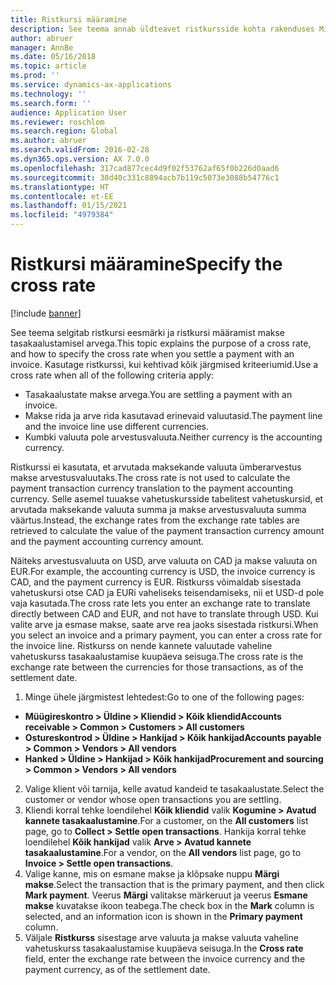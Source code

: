 ```yaml
---
title: Ristkursi määramine
description: See teema annab üldteavet ristkursside kohta rakenduses Microsoft Dynamics 365 Finance.
author: abruer
manager: AnnBe
ms.date: 05/16/2018
ms.topic: article
ms.prod: ''
ms.service: dynamics-ax-applications
ms.technology: ''
ms.search.form: ''
audience: Application User
ms.reviewer: roschlom
ms.search.region: Global
ms.author: abruer
ms.search.validFrom: 2016-02-28
ms.dyn365.ops.version: AX 7.0.0
ms.openlocfilehash: 317cad877cec4d9f02f53762af65f0b226d0aad6
ms.sourcegitcommit: 38d40c331c8894acb7b119c5073e3088b54776c1
ms.translationtype: HT
ms.contentlocale: et-EE
ms.lasthandoff: 01/15/2021
ms.locfileid: "4979384"
---
```

# <a name="specify-the-cross-rate"></a><span data-ttu-id="371b3-103">Ristkursi määramine</span><span class="sxs-lookup"><span data-stu-id="371b3-103">Specify the cross rate</span></span>

[!include [banner](../includes/banner.md)]

<span data-ttu-id="371b3-104">See teema selgitab ristkursi eesmärki ja ristkursi määramist makse tasakaalustamisel arvega.</span><span class="sxs-lookup"><span data-stu-id="371b3-104">This topic explains the purpose of a cross rate, and how to specify the cross rate when you settle a payment with an invoice.</span></span> <span data-ttu-id="371b3-105">Kasutage ristkurssi, kui kehtivad kõik järgmised kriteeriumid.</span><span class="sxs-lookup"><span data-stu-id="371b3-105">Use a cross rate when all of the following criteria apply:</span></span> 
-   <span data-ttu-id="371b3-106">Tasakaalustate makse arvega.</span><span class="sxs-lookup"><span data-stu-id="371b3-106">You are settling a payment with an invoice.</span></span> 
-   <span data-ttu-id="371b3-107">Makse rida ja arve rida kasutavad erinevaid valuutasid.</span><span class="sxs-lookup"><span data-stu-id="371b3-107">The payment line and the invoice line use different currencies.</span></span> 
-   <span data-ttu-id="371b3-108">Kumbki valuuta pole arvestusvaluuta.</span><span class="sxs-lookup"><span data-stu-id="371b3-108">Neither currency is the accounting currency.</span></span> 

<span data-ttu-id="371b3-109">Ristkurssi ei kasutata, et arvutada maksekande valuuta ümberarvestus makse arvestusvaluutaks.</span><span class="sxs-lookup"><span data-stu-id="371b3-109">The cross rate is not used to calculate the payment transaction currency translation to the payment accounting currency.</span></span> <span data-ttu-id="371b3-110">Selle asemel tuuakse vahetuskursside tabelitest vahetuskursid, et arvutada maksekande valuuta summa ja makse arvestusvaluuta summa väärtus.</span><span class="sxs-lookup"><span data-stu-id="371b3-110">Instead, the exchange rates from the exchange rate tables are retrieved to calculate the value of the payment transaction currency amount and the payment accounting currency amount.</span></span> 

<span data-ttu-id="371b3-111">Näiteks arvestusvaluuta on USD, arve valuuta on CAD ja makse valuuta on EUR.</span><span class="sxs-lookup"><span data-stu-id="371b3-111">For example, the accounting currency is USD, the invoice currency is CAD, and the payment currency is EUR.</span></span> <span data-ttu-id="371b3-112">Ristkurss võimaldab sisestada vahetuskursi otse CAD ja EURi vaheliseks teisendamiseks, nii et USD-d pole vaja kasutada.</span><span class="sxs-lookup"><span data-stu-id="371b3-112">The cross rate lets you enter an exchange rate to translate directly between CAD and EUR, and not have to translate through USD.</span></span> <span data-ttu-id="371b3-113">Kui valite arve ja esmase makse, saate arve rea jaoks sisestada ristkursi.</span><span class="sxs-lookup"><span data-stu-id="371b3-113">When you select an invoice and a primary payment, you can enter a cross rate for the invoice line.</span></span> <span data-ttu-id="371b3-114">Ristkurss on nende kannete valuutade vaheline vahetuskurss tasakaalustamise kuupäeva seisuga.</span><span class="sxs-lookup"><span data-stu-id="371b3-114">The cross rate is the exchange rate between the currencies for those transactions, as of the settlement date.</span></span>

1.  <span data-ttu-id="371b3-115">Minge ühele järgmistest lehtedest:</span><span class="sxs-lookup"><span data-stu-id="371b3-115">Go to one of the following pages:</span></span>
- <span data-ttu-id="371b3-116">**Müügireskontro > Üldine > Kliendid > Kõik kliendid**</span><span class="sxs-lookup"><span data-stu-id="371b3-116">**Accounts receivable > Common > Customers > All customers**</span></span> 
- <span data-ttu-id="371b3-117">**Ostureskontrod > Üldine > Hankijad > Kõik hankijad**</span><span class="sxs-lookup"><span data-stu-id="371b3-117">**Accounts payable > Common > Vendors > All vendors**</span></span> 
- <span data-ttu-id="371b3-118">**Hanked > Üldine > Hankijad > Kõik hankijad**</span><span class="sxs-lookup"><span data-stu-id="371b3-118">**Procurement and sourcing > Common > Vendors > All vendors**</span></span>
2.  <span data-ttu-id="371b3-119">Valige klient või tarnija, kelle avatud kandeid te tasakaalustate.</span><span class="sxs-lookup"><span data-stu-id="371b3-119">Select the customer or vendor whose open transactions you are settling.</span></span> 
3.  <span data-ttu-id="371b3-120">Kliendi korral tehke loendilehel **Kõik kliendid** valik **Kogumine > Avatud kannete tasakaalustamine**.</span><span class="sxs-lookup"><span data-stu-id="371b3-120">For a customer, on the **All customers** list page, go to **Collect > Settle open transactions**.</span></span> <span data-ttu-id="371b3-121">Hankija korral tehke loendilehel **Kõik hankijad** valik **Arve > Avatud kannete tasakaalustamine**.</span><span class="sxs-lookup"><span data-stu-id="371b3-121">For a vendor, on the **All vendors** list page, go to **Invoice > Settle open transactions**.</span></span> 
4.  <span data-ttu-id="371b3-122">Valige kanne, mis on esmane makse ja klõpsake nuppu **Märgi makse**.</span><span class="sxs-lookup"><span data-stu-id="371b3-122">Select the transaction that is the primary payment, and then click **Mark payment**.</span></span> <span data-ttu-id="371b3-123">Veerus **Märgi** valitakse märkeruut ja veerus **Esmane makse** kuvatakse ikoon teabega.</span><span class="sxs-lookup"><span data-stu-id="371b3-123">The check box in the **Mark** column is selected, and an information icon is shown in the **Primary payment** column.</span></span> 
5.  <span data-ttu-id="371b3-124">Väljale **Ristkurss** sisestage arve valuuta ja makse valuuta vaheline vahetuskurss tasakaalustamise kuupäeva seisuga.</span><span class="sxs-lookup"><span data-stu-id="371b3-124">In the **Cross rate** field, enter the exchange rate between the invoice currency and the payment currency, as of the settlement date.</span></span> 
